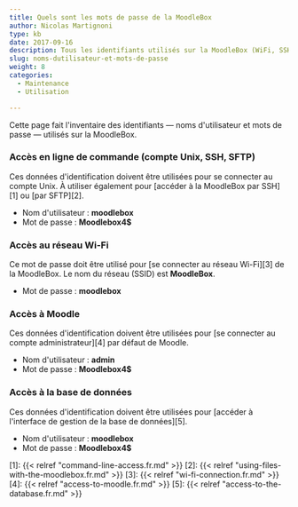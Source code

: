 ```yaml
---
title: Quels sont les mots de passe de la MoodleBox
author: Nicolas Martignoni
type: kb
date: 2017-09-16
description: Tous les identifiants utilisés sur la MoodleBox (WiFi, SSH, Moodle, base de données) sont indiqués ici
slug: noms-dutilisateur-et-mots-de-passe
weight: 8
categories:
  - Maintenance
  - Utilisation

---
```

Cette page fait l'inventaire des identifiants — noms d'utilisateur et mots de passe — utilisés sur la MoodleBox.

### Accès en ligne de commande (compte Unix, SSH, SFTP)

Ces données d'identification doivent être utilisées pour se connecter au compte Unix. À utiliser également pour [accéder à la MoodleBox par SSH][1] ou [par SFTP][2].

  * Nom d'utilisateur : __moodlebox__
  * Mot de passe : __Moodlebox4$__

### Accès au réseau Wi-Fi

Ce mot de passe doit être utilisé pour [se connecter au réseau Wi-Fi][3] de la MoodleBox. Le nom du réseau (SSID) est __MoodleBox__.

  * Mot de passe : __moodlebox__

### Accès à Moodle

Ces données d'identification doivent être utilisées pour [se connecter au compte administrateur][4] par défaut de Moodle.

  * Nom d'utilisateur : __admin__
  * Mot de passe : __Moodlebox4$__

### Accès à la base de données

Ces données d'identification doivent être utilisées pour [accéder à l'interface de gestion de la base de données][5].

  * Nom d'utilisateur : __moodlebox__
  * Mot de passe : __Moodlebox4$__

 [1]: {{< relref "command-line-access.fr.md" >}}
 [2]: {{< relref "using-files-with-the-moodlebox.fr.md" >}}
 [3]: {{< relref "wi-fi-connection.fr.md" >}}
 [4]: {{< relref "access-to-moodle.fr.md" >}}
 [5]: {{< relref "access-to-the-database.fr.md" >}}
